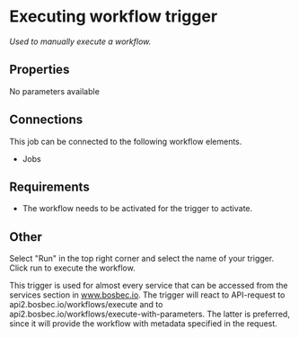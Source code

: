 # Executing workflow trigger #

_Used to manually execute a workflow._

## Properties

No parameters available

## Connections

This job can be connected to the following workflow elements.

* Jobs

## Requirements

* The workflow needs to be activated for the trigger to activate.

## Other

Select "Run" in the top right corner and select the name of your trigger. Click run to execute the workflow.

This trigger is used for almost every service that can be accessed from the services section in www.bosbec.io. The trigger will react to API-request to api2.bosbec.io/workflows/execute and to api2.bosbec.io/workflows/execute-with-parameters. The latter is preferred, since it will provide the workflow with metadata specified in the request. 
